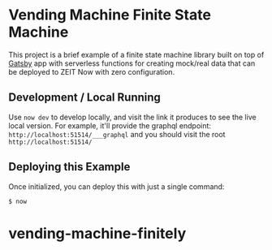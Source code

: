 # Vending Machine Finite State Machine

This project is a brief example of a finite state machine library built on top of [Gatsby](https://www.gatsbyjs.org/) app with serverless functions for creating mock/real data that can be deployed to ZEIT Now with zero configuration.

## Development / Local Running
Use `now dev` to develop locally, and visit the link it produces to see the live local version.
For example, it'll provide the graphql endpoint: `http://localhost:51514/___graphql` and you should visit the root `http://localhost:51514/`

## Deploying this Example

Once initialized, you can deploy this with just a single command:

```shell
$ now
```
# vending-machine-finitely
